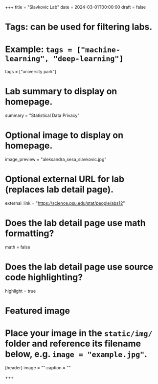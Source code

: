 +++
title = "Slavkovic Lab"
date = 2024-03-01T00:00:00
draft = false

# Tags: can be used for filtering labs.
# Example: `tags = ["machine-learning", "deep-learning"]`
tags = ["university park"]

# Lab summary to display on homepage.
summary = "Statistical Data Privacy"

# Optional image to display on homepage.
image_preview = "aleksandra_sesa_slavkovic.jpg"

# Optional external URL for lab (replaces lab detail page).
external_link = "https://science.psu.edu/stat/people/abs12"

# Does the lab detail page use math formatting?
math = false

# Does the lab detail page use source code highlighting?
highlight = true

# Featured image
# Place your image in the `static/img/` folder and reference its filename below, e.g. `image = "example.jpg"`.
[header]
image = ""
caption = ""

+++
